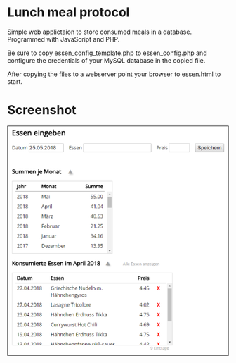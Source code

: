# Lunch meal protocol
Simple web applictaion to store consumed meals in a database. Programmed with JavaScript and PHP.

Be sure to copy essen_config_template.php to essen_config.php and configure the credentials of your MySQL database in the copied file.

After copying the files to a webserver point your browser to essen.html to start.

# Screenshot
![Screnshot of lunch protocol page](https://github.com/ulfk/lunch-protocol/raw/master/essen-screenshot.png "Lunch protocol page")
